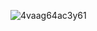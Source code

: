



![4vaag64ac3y61](https://user-images.githubusercontent.com/83737416/117580642-98b4c700-b101-11eb-8e59-46e74bd4f5a8.png)
